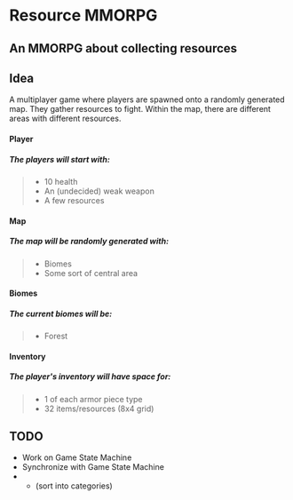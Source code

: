 Resource MMORPG
===============

An MMORPG about collecting resources
------------------------------------

Idea
----
A multiplayer game where players are spawned onto a randomly generated map. They gather resources to fight.
Within the map, there are different areas with different resources.
#### Player
##### The players will start with:
> * 10 health
> * An (undecided) weak weapon
> * A few resources

#### Map
##### The map will be randomly generated with:
> * Biomes
> * Some sort of central area

#### Biomes
##### The current biomes will be:
> * Forest

#### Inventory
##### The player's inventory will have space for:
> * 1 of each armor piece type
> * 32 items/resources (8x4 grid)

TODO
----

* Work on Game State Machine
* Synchronize with Game State Machine
* * (sort into categories)
